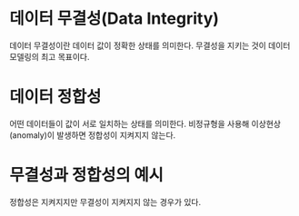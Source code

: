 # 데이터 무결성(Data Integrity)
데이터 무결성이란 데이터 값이 정확한 상태를 의미한다. 무결성을 지키는 것이 데이터 모델링의 최고 목표이다.
# 데이터 정합성
어떤 데이터들이 값이 서로 일치하는 상태를 의미한다.
비정규형을 사용해 이상현상(anomaly)이 발생하면 정합성이 지켜지지 않는다.
# 무결성과 정합성의 예시
정합성은 지켜지지만 무결성이 지켜지지 않는 경우가 있다.